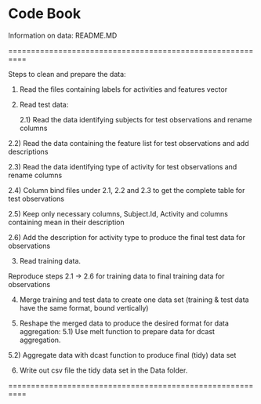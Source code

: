 
Code Book
==========================================================

Information on data: README.MD
	
==========================================================

Steps to clean and prepare the data:

1) Read the files containing labels for activities and features  vector

2) Read test data:

	2.1) Read the data identifying subjects for test observations and rename columns

2.2) Read the data containing the feature list for test observations and add descriptions

2.3) Read the data identifying type of activity for test observations and rename columns

2.4) Column bind files under 2.1, 2.2 and 2.3 to get the complete table for test observations

2.5) Keep only necessary columns, Subject.Id, Activity and columns containing mean in their description

2.6) Add the description for activity type to produce the final test data for observations

3) Read training data.

Reproduce steps 2.1 -> 2.6 for training data to final training data for observations 

4) Merge training and test data to create one data set (training & test data have the same format, bound vertically)

5) Reshape the merged data to produce the desired format for data aggregation:
5.1) Use melt function to prepare data for dcast aggregation.

5.2) Aggregate data with dcast function to produce final (tidy) data set

6) Write out csv file the tidy data set in the Data folder.

==========================================================